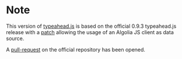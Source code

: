 Note
====

This version of [typeahead.js](http://twitter.github.io/typeahead.js/) is based on the official 0.9.3 typeahead.js release with a [patch](https://github.com/algolia/typeahead.js/commit/4edb95e8beb390e92720196a29186d83b8dba9d9) allowing the usage of an Algolia JS client as data source.

A [pull-request](https://github.com/twitter/typeahead.js/pull/473) on the official repository has been opened.
